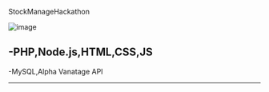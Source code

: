 StockManageHackathon

![image](https://user-images.githubusercontent.com/94168628/163031675-ca301d5c-4e86-4393-ae49-e011ab9028d6.png)

-PHP,Node.js,HTML,CSS,JS 
--------------------------------------------------------------------------------------------
-MySQL,Alpha Vanatage API
___________________________________________________________________________________________

